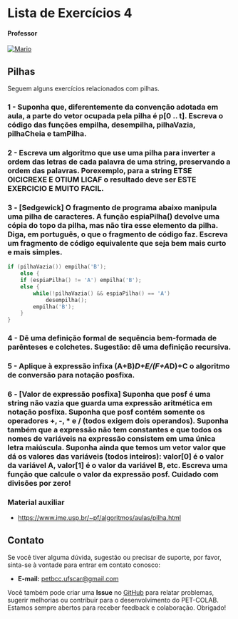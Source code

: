 # Lista de Exercícios 4

#### Professor
[![Mario](https://img.shields.io/badge/Mario_San_Felice-%2300599C.svg?style=for-the-badge&logo=GoogleScholar&logoColor=white)](https://site.dc.ufscar.br/docente/5cee7e5d48365a001679f750)


## Pilhas

Seguem alguns exercícios relacionados com pilhas.

### 1 - Suponha que, diferentemente da convenção adotada em aula, a parte do vetor ocupada pela pilha é p[0 .. t]. Escreva o código das funções empilha, desempilha, pilhaVazia, pilhaCheia e tamPilha.


### 2 - Escreva um algoritmo que use uma pilha para inverter a ordem das letras de cada palavra de uma string, preservando a ordem das palavras. Porexemplo, para a string ETSE OICICREXE E OTIUM LICAF o resultado deve ser ESTE EXERCICIO E MUITO FACIL.

### 3 - [Sedgewick] O fragmento de programa abaixo manipula uma pilha de caracteres. A função espiaPilha() devolve uma cópia do topo da pilha, mas não tira esse elemento da pilha. Diga, em português, o que o fragmento de código faz. Escreva um fragmento de código equivalente que seja bem mais curto e mais simples.

```c
if (pilhaVazia()) empilha('B');
    else {
    if (espiaPilha() != 'A') empilha('B');
    else {
        while(!pilhaVazia() && espiaPilha() == 'A')
            desempilha();
        empilha('B');
    }
}
```

### 4 - Dê uma definição formal de sequência bem-formada de parênteses e colchetes. Sugestão: dê uma definição recursiva.


### 5 - Aplique à expressão infixa (A+B)*D+E/(F+A*D)+C o algoritmo de conversão para notação posfixa.

### 6 - [Valor de expressão posfixa] Suponha que posf é uma string não vazia que guarda uma expressão aritmética em notação posfixa. Suponha que posf contém somente os operadores +, -, * e / (todos exigem dois operandos). Suponha também que a expressão não tem constantes e que todos os nomes de variáveis na expressão consistem em uma única letra maiúscula. Suponha ainda que temos um vetor valor que dá os valores das variáveis (todos inteiros): valor[0] é o valor da variável A, valor[1] é o valor da variável B, etc. Escreva uma função que calcule o valor da expressão posf. Cuidado com divisões por zero!

### Material auxiliar
- https://www.ime.usp.br/~pf/algoritmos/aulas/pilha.html


## Contato

Se você tiver alguma dúvida, sugestão ou precisar de suporte, por favor, sinta-se à vontade para entrar em contato conosco:

- **E-mail:** petbcc.ufscar@gmail.com

Você também pode criar uma **Issue** no [GitHub](https://github.com/petbccufscar/pet-colab/issues) para relatar problemas, sugerir melhorias ou contribuir para o desenvolvimento do PET-COLAB. Estamos sempre abertos para receber feedback e colaboração. Obrigado!